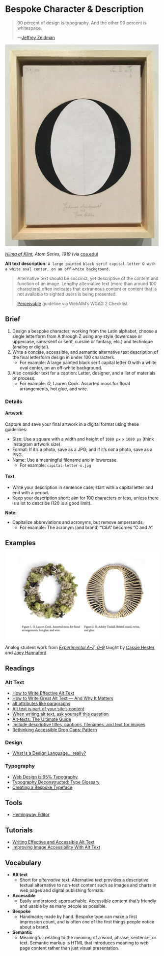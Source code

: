 # Bespoke Character & Description

> 90 percent of design is typography. And the other 90 percent is whitespace.
>
> —[Jeffrey Zeldman](https://twitter.com/zeldman/status/679727437198929921)

![A large painted black serif capital letter O with a white oval center, on an off-white background.](./img/01-klint-atom-series.jpg)

<cite>[Hilma af Klint](https://www.hilmaafklint.se/en/), Atom Series, 1919</cite> (via [coa.edu](https://www.coa.edu/live/profiles/1107-catherine-clinger/templates/details/faculty.php))

**Alt text description:** `A large painted black serif capital letter O with a white oval center, on an off-white background.`

> Alternative text should be succinct, yet descriptive of the content and function of an image. Lengthy alternative text (more than around 100 characters) often indicates that extraneous content or content that is not available to sighted users is being presented.
>
> [Perceivable](https://webaim.org/standards/wcag/checklist#perceivable) guideline via WebAIM’s WCAG 2 Checklist

## Brief

1. Design a bespoke character; working from the Latin alphabet, choose a single letterform from A through Z using any style (lowercase or uppercase, sans-serif or serif, cursive or fantasy, etc.) and technique (analog or digital).
2. Write a concise, accessible, and semantic alternative text description of the final letterform design in under 100 characters.
    - For example: A large painted black serif capital letter O with a white oval center, on an off-white background.
3. Also consider text for a caption: Letter, designer, and a list of materials or process.
    - For example: *O*, Lauren Cook. Assorted moss for floral arrangements, hot glue, and wire.

### Details

#### Artwork

Capture and save your final artwork in a digital format using these guidelines:

- Size: Use a square with a width and height of `1080 px` × `1080 px` (think Instagram artwork size).
- Format: If it’s a photo, save as a JPG; and if it’s *not* a photo, save as a PNG.
- Name: Use a meaningful filename and in lowercase.
  - For example: `capital-letter-o.jpg`

#### Text

- Write your description in sentence case; start with a capital letter and end with a period.
- Keep your description short; aim for 100 characters or less, unless there is a lot to describe (120 is a good limit).

**Note:**

- Capitalize abbreviations and acronyms, but remove ampersands.
  - For example: The acronym (and brand) “C&A” becomes “C and A”.

## Examples

![](./img/01-play-instinct-letterforms.jpg)

Analog student work from <cite>[Experimental A–Z, 0–9](https://educators.aiga.org/wp-content/uploads/2013/12/hester)</cite> taught by [Cassie Hester](https://experimentaltypography.com/) and [Joey Hannaford](http://www.joeyhannaford.com).

## Readings

### Alt Text

- [How to Write Effective Alt Text](https://www.3playmedia.com/2019/12/27/alt-text-marketing/)
- [How to Write Great Alt Text — And Why It Matters](https://aceseditors.org/news/2020/how-to-write-great-alt-text-and-why-it-matters)
- [alt attributes like paragraphs](https://daverupert.com/2020/09/alt-attributes-like-paragraphs/)
- [Alt text is part of your site’s content](https://www.centercentre.com/2016/06/30/2016-06-30-alt-text-is-part-of-your-sites-content/)
- [When writing alt text, ask yourself this question](https://www.centercentre.com/2016/06/09/2016-06-09-when-writing-alt-text-ask-yourself-this-question/)
- [Alt-texts: The Ultimate Guide](https://axesslab.com/alt-texts/)
- [Include descriptive titles, captions, filenames, and text for images](https://support.google.com/webmasters/answer/114016?hl=en#descriptive-titles-captions-filenames)
- [Rethinking Accessible Drop Caps: Pattern](https://justingagne.design/words/rethinking-accessible-drop-caps/#pattern)

### Design

- [What is a Design Language… really?](https://medium.com/thinking-design/what-is-a-design-language-really-cd1ef87be793)

### Typography

- [Web Design is 95% Typography](https://ia.net/topics/the-web-is-all-about-typography-period)
- [Typography Deconstructed: Type Glossary](https://typedecon.com/blogs/type-glossary)
- [Creating a
Bespoke Typeface](https://raggededge.com/opinion/bespoke-typefaces-a-guide/)

## Tools

- [Hemingway Editor](http://www.hemingwayapp.com)

## Tutorials

- [Writing Effective and Accessible Alt Text](https://thegymnasium.com/take5/writing-effective-and-accessible-alt-text)
- [Improving Image Accessibility With Alt Text](https://thegymnasium.com/take5/improving-image-accessibility-with-alt-text)

## Vocabulary

- **Alt text**
  - Short for *alternative* text. Alternative text provides a descriptive textual alternative to non-text content such as images and charts in web pages and digital publishing formats.
- **Accessible**
  - Easily understood; approachable. Accessible content that’s friendly and usable by as many people as possible.
- **Bespoke**
  - Handmade; made by hand. Bespoke type can make a first impression count, and is often one of the first things people notice about a brand.
- **Semantic**
  - Meaningful; relating to the meaning of a word, phrase, sentence, or text. Semantic markup is HTML that introduces meaning to web page content rather than just visual presentation.
